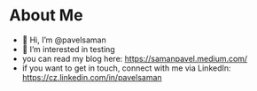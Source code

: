 # About Me

- 👋 Hi, I’m @pavelsaman
- 👀 I’m interested in testing
- you can read my blog here: https://samanpavel.medium.com/
- if you want to get in touch, connect with me via LinkedIn: https://cz.linkedin.com/in/pavelsaman
